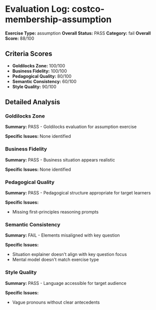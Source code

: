 # Evaluation Log: costco-membership-assumption

**Exercise Type:** assumption
**Overall Status:** PASS
**Category:** fail
**Overall Score:** 88/100

## Criteria Scores

- **Goldilocks Zone:** 100/100
- **Business Fidelity:** 100/100
- **Pedagogical Quality:** 80/100
- **Semantic Consistency:** 60/100
- **Style Quality:** 90/100

## Detailed Analysis

### Goldilocks Zone
**Summary:** PASS - Goldilocks evaluation for assumption exercise

**Specific Issues:** None identified

### Business Fidelity
**Summary:** PASS - Business situation appears realistic

**Specific Issues:** None identified

### Pedagogical Quality
**Summary:** PASS - Pedagogical structure appropriate for target learners

**Specific Issues:**
- Missing first-principles reasoning prompts

### Semantic Consistency
**Summary:** FAIL - Elements misaligned with key question

**Specific Issues:**
- Situation explainer doesn't align with key question focus
- Mental model doesn't match exercise type

### Style Quality
**Summary:** PASS - Language accessible for target audience

**Specific Issues:**
- Vague pronouns without clear antecedents

